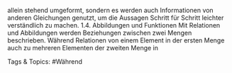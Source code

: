 allein stehend umgeformt, sondern es werden auch Informationen von anderen Gleichungen genutzt, um
die Aussagen Schritt für Schritt leichter verständlich zu machen.
1.4. Abbildungen und Funktionen
Mit Relationen und Abbildungen werden Beziehungen zwischen zwei Mengen beschrieben. Während
Relationen von einem Element in der ersten Menge auch zu mehreren Elementen der zweiten Menge in

   Tags & Topics:
   #Während